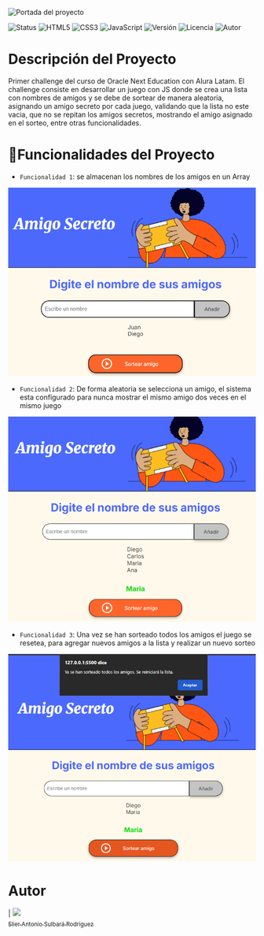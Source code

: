 ![Portada del proyecto](assets/portada_proyecto.gif)

![Status](https://img.shields.io/badge/status-finalizado-green)
![HTML5](https://img.shields.io/badge/HTML5-E34F26?logo=html5&logoColor=white)
![CSS3](https://img.shields.io/badge/CSS3-1572B6?logo=css3&logoColor=white)
![JavaScript](https://img.shields.io/badge/JavaScript-F7DF1E?logo=javascript&logoColor=black)
![Versión](https://img.shields.io/badge/version-1.0.0-blue)
![Licencia](https://img.shields.io/badge/licencia-MIT-green)
![Autor](https://img.shields.io/badge/autor-Elier_Sulbara-orange)

# Descripción del Proyecto

Primer challenge del curso de Oracle Next Education con Alura Latam. El challenge consiste en desarrollar un juego con JS donde se crea una lista con nombres de amigos y se debe de sortear de manera aleatoria, asignando un amigo secreto por cada juego, validando que la lista no este vacia, que no se repitan los amigos secretos, mostrando el amigo asignado en el sorteo, entre otras funcionalidades. 

# :hammer:Funcionalidades del Proyecto

- `Funcionalidad 1`: se almacenan los nombres de los amigos en un Array 

![Agregar amigos a la lista](assets/agregarAmigos.png)

- `Funcionalidad 2`: De forma aleatoria se selecciona un amigo, el sistema esta configurado para nunca mostrar el mismo amigo dos veces en el mismo juego

![Sortear amigo](assets/seleccionar_amigo.png)

- `Funcionalidad 3`: Una vez se han sorteado todos los amigos el juego se resetea, para agregar nuevos amigos a la lista y realizar un nuevo sorteo

![Reiniciar lista](assets/reiniciar_lista.png)

# Autor

| [<img src="https://media.licdn.com/dms/image/v2/D4E03AQEaJfZtmqK4bg/profile-displayphoto-scale_200_200/B4EZjeltqKGcAY-/0/1756081092047?e=1758758400&v=beta&t=HslPduSuYAA59mhjemuxLrorHibXkMxXgS9HWlpUOdE" width=115><br><sub>Elier Antonio Sulbará Rodríguez</sub>](https://github.com/ElierSul) 



